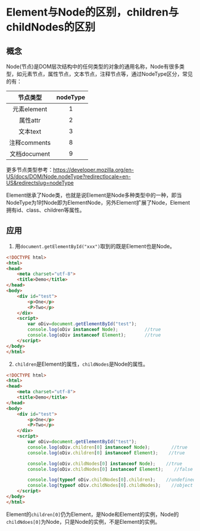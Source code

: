 # Element与Node的区别，children与childNodes的区别

## 概念

Node(节点)是DOM层次结构中的任何类型的对象的通用名称，Node有很多类型，如元素节点，属性节点，文本节点，注释节点等，通过NodeType区分，常见的有：

|节点类型|nodeType|
|:--:|:--:|
|元素element|1|
|属性attr|2|
|文本text|3|
|注释comments|8|
|文档document|9|

更多节点类型参考：https://developer.mozilla.org/en-US/docs/DOM/Node.nodeType?redirectlocale=en-US&redirectslug=nodeType

Element继承了Node类，也就是说Element是Node多种类型中的一种，即当NodeType为1时Node即为ElementNode，另外Element扩展了Node，Element拥有id、class、children等属性。

## 应用

1. 用`document.getElementById("xxx")`取到的既是Element也是Node。

```html
<!DOCTYPE html>
<html>
<head>
    <meta charset="utf-8">
    <title>Demo</title>
</head>
<body>
    <div id="test">
        <p>One</p>
        <P>Two</p>
    </div>
    <script>
        var oDiv=document.getElementById("test");
        console.log(oDiv instanceof Node);          //true
        console.log(oDiv instanceof Element);       //true
    </script>
</body>
</html>
```

2. `children`是Element的属性，`childNodes`是Node的属性。

```html
<!DOCTYPE html>
<html>
<head>
    <meta charset="utf-8">
    <title>Demo</title>
</head>
<body>
    <div id="test">
        <p>One</p>
        <P>Two</p>
    </div>
    <script>
        var oDiv=document.getElementById("test");
        console.log(oDiv.children[0] instanceof Node);        //true
        console.log(oDiv.children[0] instanceof Element);    //true

        console.log(oDiv.childNodes[0] instanceof Node);    //true
        console.log(oDiv.childNodes[0] instanceof Element);    //false

        console.log(typeof oDiv.childNodes[0].children);    //undefined
        console.log(typeof oDiv.childNodes[0].childNodes);    //object
    </script>
</body>
</html>
```

Element的`children[0]`仍为Element，是Node和Element的实例，Node的`childNdoes[0]`为Node，只是Node的实例，不是Element的实例。